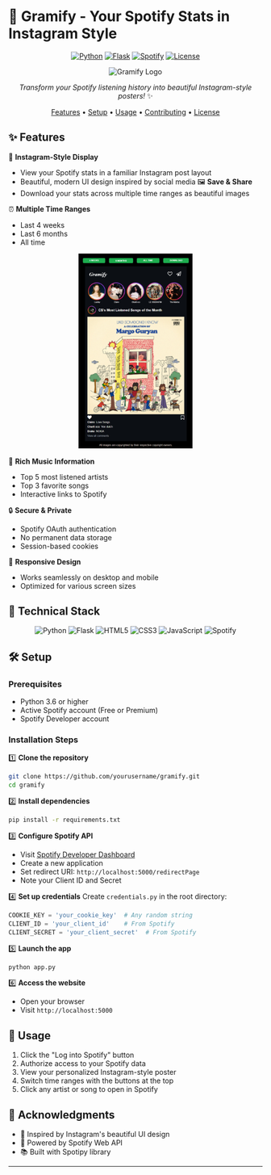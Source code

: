 # 🎵 Gramify - Your Spotify Stats in Instagram Style

<div align="center">

[![Python](https://img.shields.io/badge/python-v3.6+-blue.svg)](https://www.python.org/)
[![Flask](https://img.shields.io/badge/flask-v2.0.1-green.svg)](https://flask.palletsprojects.com/)
[![Spotify](https://img.shields.io/badge/spotify-api-1DB954.svg?logo=spotify)](https://developer.spotify.com/documentation/web-api/)
[![License](https://img.shields.io/badge/license-MIT-blue.svg)](LICENSE)

<img src="https://spotify.com/favicon.ico" width="100" height="100" alt="Gramify Logo">

*Transform your Spotify listening history into beautiful Instagram-style posters!* ✨

[Features](#features) • [Setup](#setup) • [Usage](#usage) • [Contributing](#contributing) • [License](#license)

</div>

## ✨ Features

🎨 **Instagram-Style Display**
- View your Spotify stats in a familiar Instagram post layout
- Beautiful, modern UI design inspired by social media
🖼️ **Save & Share**
- Download your stats across multiple time ranges as beautiful images

⏰ **Multiple Time Ranges**
- Last 4 weeks
- Last 6 months
- All time

<p align="center">
  <img src="images/image1.png" width="45%" />

</p>


🎵 **Rich Music Information**
- Top 5 most listened artists
- Top 3 favorite songs
- Interactive links to Spotify

🔒 **Secure & Private**
- Spotify OAuth authentication
- No permanent data storage
- Session-based cookies

📱 **Responsive Design**
- Works seamlessly on desktop and mobile
- Optimized for various screen sizes

## 🚀 Technical Stack

<div align="center">

![Python](https://img.shields.io/badge/Python-FFD43B?style=for-the-badge&logo=python&logoColor=blue)
![Flask](https://img.shields.io/badge/Flask-000000?style=for-the-badge&logo=flask&logoColor=white)
![HTML5](https://img.shields.io/badge/HTML5-E34F26?style=for-the-badge&logo=html5&logoColor=white)
![CSS3](https://img.shields.io/badge/CSS3-1572B6?style=for-the-badge&logo=css3&logoColor=white)
![JavaScript](https://img.shields.io/badge/JavaScript-323330?style=for-the-badge&logo=javascript&logoColor=F7DF1E)
![Spotify](https://img.shields.io/badge/Spotify-1ED760?style=for-the-badge&logo=spotify&logoColor=white)

</div>

## 🛠️ Setup

### Prerequisites
- Python 3.6 or higher
- Active Spotify account (Free or Premium)
- Spotify Developer account

### Installation Steps

1️⃣ **Clone the repository**
```bash
git clone https://github.com/yourusername/gramify.git
cd gramify
```

2️⃣ **Install dependencies**
```bash
pip install -r requirements.txt
```

3️⃣ **Configure Spotify API**
- Visit [Spotify Developer Dashboard](https://developer.spotify.com/dashboard)
- Create a new application
- Set redirect URI: `http://localhost:5000/redirectPage`
- Note your Client ID and Secret

4️⃣ **Set up credentials**
Create `credentials.py` in the root directory:
```python
COOKIE_KEY = 'your_cookie_key'  # Any random string
CLIENT_ID = 'your_client_id'    # From Spotify
CLIENT_SECRET = 'your_client_secret'  # From Spotify
```

5️⃣ **Launch the app**
```bash
python app.py
```

6️⃣ **Access the website**
- Open your browser
- Visit `http://localhost:5000`

## 📱 Usage

1. Click the "Log into Spotify" button
2. Authorize access to your Spotify data
3. View your personalized Instagram-style poster
4. Switch time ranges with the buttons at the top
5. Click any artist or song to open in Spotify




## 🙏 Acknowledgments

- 📸 Inspired by Instagram's beautiful UI design
- 🎵 Powered by Spotify Web API
- 📚 Built with Spotipy library

---
